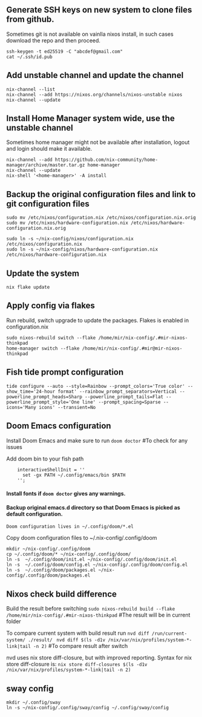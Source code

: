 ## Generate SSH keys on new system to clone files from github. 
Sometimes git is not available on vainlla nixos install, in such cases download the repo and then proceed.
```
ssh-keygen -t ed25519 -C "abcdef@gmail.com"
cat ~/.ssh/id.pub
```

## Add unstable channel and update the channel
```
nix-channel --list
nix-channel --add https://nixos.org/channels/nixos-unstable nixos
nix-channel --update
```

## Install Home Manager system wide, use the unstable channel

Sometimes home manager might not be available after installation, logout and login should make it available.
```
nix-channel --add https://github.com/nix-community/home-manager/archive/master.tar.gz home-manager
nix-channel --update
nix-shell '<home-manager>' -A install
```

## Backup the original configuration files and link to git configuration files
```
sudo mv /etc/nixos/configuration.nix /etc/nixos/configuration.nix.orig
sudo mv /etc/nixos/hardware-configuration.nix /etc/nixos/hardware-configuration.nix.orig

sudo ln -s ~/nix-config/nixos/configuration.nix /etc/nixos/configuration.nix
sudo ln -s ~/nix-config/nixos/hardware-configuration.nix /etc/nixos/hardware-configuration.nix
```


## Update the system
`nix flake update`


## Apply config via flakes
Run rebuild, switch upgrade to update the packages. Flakes is enabled in configuration.nix

```
sudo nixos-rebuild switch --flake /home/mir/nix-config/.#mir-nixos-thinkpad
home-manager switch --flake /home/mir/nix-config/.#mir@mir-nixos-thinkpad
```

## Fish tide prompt configuration
`tide configure --auto --style=Rainbow --prompt_colors='True color' --show_time='24-hour format' --rainbow_prompt_separators=Vertical --powerline_prompt_heads=Sharp --powerline_prompt_tails=Flat --powerline_prompt_style='One line' --prompt_spacing=Sparse --icons='Many icons' --transient=No`
  
## Doom Emacs configuration
Install Doom Emacs and make sure to run
`doom doctor` #To check for any issues

Add doom bin to your fish path 

```
    interactiveShellInit = ''
      set -gx PATH ~/.config/emacs/bin $PATH
    '';

```

#### Install fonts if `doom doctor` gives any warnings.
#### Backup original emacs.d directory so that Doom Emacs is picked as default configuration.

`Doom configuration lives in ~/.config/doom/*.el`

Copy doom configuration files to ~/.nix-config/.config/doom

```
mkdir ~/nix-config/.config/doom
cp ~/.config/doom/* ~/nix-config/.config/doom/
ln -s  ~/.config/doom/init.el ~/nix-config/.config/doom/init.el
ln -s  ~/.config/doom/config.el ~/nix-config/.config/doom/config.el
ln -s  ~/.config/doom/packages.el ~/nix-config/.config/doom/packages.el
```

## Nixos check build difference
Build the result before switching
`sudo nixos-rebuild build --flake /home/mir/nix-config/.#mir-nixos-thinkpad` #The result will be in current folder

To compare current system with build result run
`nvd diff /run/current-system/ ./result/ `
`nvd diff $(ls -d1v /nix/var/nix/profiles/system-*-link|tail -n 2)` #To compare result after switch

nvd uses nix store diff-closure, but with improved reporting. Syntax for nix store diff-closure is:
`nix store diff-closures $(ls -d1v /nix/var/nix/profiles/system-*-link|tail -n 2)`


## sway config
```
mkdir ~/.config/sway
ln -s ~/nix-config/.config/sway/config ~/.config/sway/config
```
